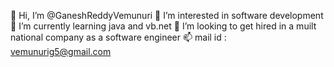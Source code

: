 👋 Hi, I’m @GaneshReddyVemunuri
👀 I’m interested in software development
🌱 I’m currently learning java and vb.net
💞️ I’m looking to get hired in a muilt national company as a software engineer
📫 mail id : vemunurig5@gmail.com

<!---
GaneshReddyVemunuri/GaneshReddyVemunuri is a ✨ special ✨ repository because its `README.md` (this file) appears on your GitHub profile.
You can click the Preview link to take a look at your changes.
--->
